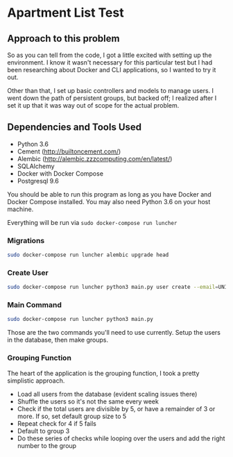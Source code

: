 # Apartment List Test

## Approach to this problem
So as you can tell from the code, I got a little excited with setting up the environment.  I know it wasn't necessary for this particular test but I had been researching about Docker and CLI applications, so I wanted to try it out.

Other than that, I set up basic controllers and models to manage users. I went down the path of persistent groups, but backed off;  I realized after I set it up that it was way out of scope for the actual problem.

## Dependencies and Tools Used
- Python 3.6
- Cement (http://builtoncement.com/)
- Alembic (http://alembic.zzzcomputing.com/en/latest/)
- SQLAlchemy
- Docker with Docker Compose
- Postgresql 9.6

You should be able to run this program as long as you have Docker and Docker Compose installed.  You may also need Python 3.6 on your host machine.

Everything will be run via `sudo docker-compose run luncher`

### Migrations

```bash
sudo docker-compose run luncher alembic upgrade head
```
### Create User
```bash
sudo docker-compose run luncher python3 main.py user create --email=UNIQUE_EMAIL --name=NAME
```

### Main Command
```bash
sudo docker-compose run luncher python3 main.py
```

Those are the two commands you'll need to use currently.  Setup the users in the database, then make groups.

### Grouping Function

The heart of the application is the grouping function, I took a pretty simplistic approach.

- Load all users from the database (evident scaling issues there)
- Shuffle the users so it's not the same every week
- Check if the total users are divisible by 5, or have a remainder of 3 or more.  If so, set default group size to 5
- Repeat check for 4 if 5 fails
- Default to group 3
- Do these series of checks while looping over the users and add the right number to the group